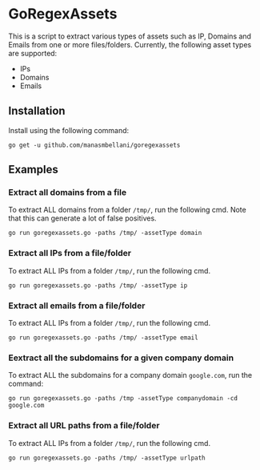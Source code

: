 # GoRegexAssets

This is a script to extract various types of assets such as IP, Domains and Emails from one or more files/folders. Currently, the following asset types are supported: 
* IPs
* Domains
* Emails

## Installation

Install using the following command: 
```
go get -u github.com/manasmbellani/goregexassets
```

## Examples

### Extract all domains from a file
To extract ALL domains from a folder `/tmp/`, run the following cmd. Note that 
this can generate a lot of false positives.

```
go run goregexassets.go -paths /tmp/ -assetType domain
```

### Extract all IPs from a file/folder
To extract ALL IPs from a folder `/tmp/`, run the following cmd. 

```
go run goregexassets.go -paths /tmp/ -assetType ip
```

### Extract all emails from a file/folder
To extract ALL IPs from a folder `/tmp/`, run the following cmd.

```
go run goregexassets.go -paths /tmp/ -assetType email
```

### Eextract all the subdomains for a given company domain
To extract ALL the subdomains for a company domain `google.com`, run the command:
```
go run goregexassets.go -paths /tmp -assetType companydomain -cd google.com
```

### Extract all URL paths from a file/folder
To extract ALL IPs from a folder `/tmp/`, run the following cmd.

```
go run goregexassets.go -paths /tmp/ -assetType urlpath
```

